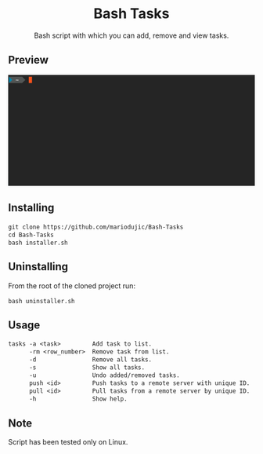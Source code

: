<h1 align="center">Bash Tasks</h1>
<p align="center">Bash script with which you can add, remove and view tasks.</p>

## Preview

<img src="/preview/preview.gif"/>

## Installing

```
git clone https://github.com/mariodujic/Bash-Tasks
cd Bash-Tasks
bash installer.sh
```

## Uninstalling

From the root of the cloned project run:
```
bash uninstaller.sh
```

## Usage

```
tasks -a <task>         Add task to list.
      -rm <row_number>  Remove task from list.
      -d                Remove all tasks.
      -s                Show all tasks.
      -u                Undo added/removed tasks.
      push <id>         Push tasks to a remote server with unique ID.
      pull <id>         Pull tasks from a remote server by unique ID.
      -h                Show help.
```

## Note

Script has been tested only on Linux.